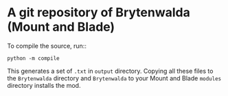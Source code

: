 # A git repository of Brytenwalda (Mount and Blade)

To compile the source, run::

    python -m compile

This generates a set of `.txt` in `output` directory.
Copying all these files to the `Brytenwalda` directory and `Brytenwalda` to 
your Mount and Blade `modules` directory installs the mod.
